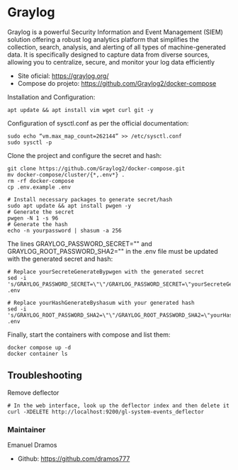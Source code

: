 # Graylog
Graylog is a powerful Security Information and Event Management (SIEM) solution offering a robust log analytics platform that simplifies the collection, search, analysis, and alerting of all types of machine-generated data. It is specifically designed to capture data from diverse sources, allowing you to centralize, secure, and monitor your log data efficiently 
- Site oficial: https://graylog.org/
- Compose do projeto: https://github.com/Graylog2/docker-compose

Installation and Configuration:
```
apt update && apt install vim wget curl git -y
```
Configuration of sysctl.conf as per the official documentation:
```
sudo echo “vm.max_map_count=262144” >> /etc/sysctl.conf
sudo sysctl -p
```
Clone the project and configure the secret and hash:
```
git clone https://github.com/Graylog2/docker-compose.git
mv docker-compose/cluster/{*,.env*} .
rm -rf docker-compose
cp .env.example .env

# Install necessary packages to generate secret/hash
sudo apt update && apt install pwgen -y
# Generate the secret
pwgen -N 1 -s 96
# Generate the hash
echo -n yourpassword | shasum -a 256
```
The lines GRAYLOG_PASSWORD_SECRET="" and GRAYLOG_ROOT_PASSWORD_SHA2="" in the .env file must be updated with the generated secret and hash:
```
# Replace yourSecreteGenerateBypwgen with the generated secret
sed -i 's/GRAYLOG_PASSWORD_SECRET=\"\"/GRAYLOG_PASSWORD_SECRET=\"yourSecreteGenerateBypwgen\"/g' .env

# Replace yourHashGenerateByshasum with your generated hash
sed -i 's/GRAYLOG_ROOT_PASSWORD_SHA2=\"\"/GRAYLOG_ROOT_PASSWORD_SHA2=\"yourHashGenerateByshasum\"/g' .env
```

Finally, start the containers with compose and list them:
```
docker compose up -d
docker container ls
```
## Troubleshooting
Remove deflector
```
# In the web interface, look up the deflector index and then delete it
curl -XDELETE http://localhost:9200/gl-system-events_deflector
```

### Maintainer

Emanuel Dramos

- Github: https://github.com/dramos777


